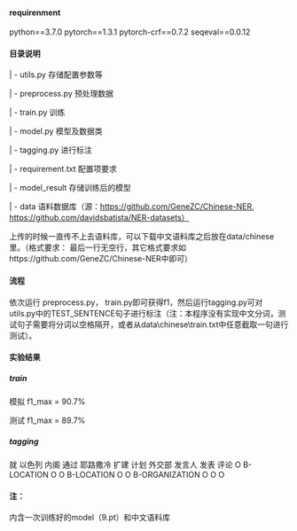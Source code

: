 #### requirenment

python==3.7.0
pytorch==1.3.1
pytorch-crf==0.7.2
seqeval==0.0.12



#### 目录说明

| - utils.py				存储配置参数等

| - preprocess.py	  预处理数据

| - train.py				训练

| - model.py			  模型及数据类

| - tagging.py			进行标注

| - requirement.txt	 配置项要求

| - model_result		存储训练后的模型

| - data					   语料数据库（源：https://github.com/GeneZC/Chinese-NER, https://github.com/davidsbatista/NER-datasets）

上传的时候一直传不上去语料库，可以下载中文语料库之后放在data/chinese里。（格式要求： 最后一行无空行，其它格式要求如https://github.com/GeneZC/Chinese-NER中即可）



#### 流程

依次运行 preprocess.py， train.py即可获得f1，然后运行tagging.py可对utils.py中的TEST_SENTENCE句子进行标注（注：本程序没有实现中文分词，测试句子需要将分词以空格隔开，或者从data\chinese\train.txt中任意截取一句进行测试）。



#### 实验结果

##### train

模拟 f1_max = 90.7%

测试 f1_max = 89.7%

##### tagging

就 以色列 内阁 通过 耶路撒冷 扩建 计划 外交部 发言人 发表 评论
O B-LOCATION O O B-LOCATION O O B-ORGANIZATION O O O



#### 注：

内含一次训练好的model（9.pt）和中文语料库